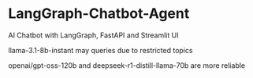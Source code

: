 # LangGraph-Chatbot-Agent
AI Chatbot with LangGraph, FastAPI and Streamlit UI

llama-3.1-8b-instant may queries due to restricted topics

openai/gpt-oss-120b and deepseek-r1-distill-llama-70b are more reliable

